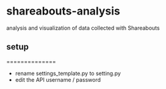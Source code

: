 shareabouts-analysis
==============

analysis and visualization of data collected with Shareabouts

## setup
==============
- rename settings_template.py to setting.py
- edit the API username / password